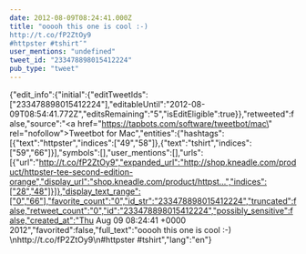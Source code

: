 ```yaml
---
date: 2012-08-09T08:24:41.000Z
title: "ooooh this one is cool :-) 
http://t.co/fP2ZtOy9
#httpster #tshirt″"
user_mentions: "undefined"
tweet_id: "233478898015412224"
pub_type: "tweet"
---
```

{"edit_info":{"initial":{"editTweetIds":["233478898015412224"],"editableUntil":"2012-08-09T08:54:41.772Z","editsRemaining":"5","isEditEligible":true}},"retweeted":false,"source":"<a href=\"https://tapbots.com/software/tweetbot/mac\" rel=\"nofollow\">Tweetbot for Mac</a>","entities":{"hashtags":[{"text":"httpster","indices":["49","58"]},{"text":"tshirt","indices":["59","66"]}],"symbols":[],"user_mentions":[],"urls":[{"url":"http://t.co/fP2ZtOy9","expanded_url":"http://shop.kneadle.com/product/httpster-tee-second-edition-orange","display_url":"shop.kneadle.com/product/httpst…","indices":["28","48"]}]},"display_text_range":["0","66"],"favorite_count":"0","id_str":"233478898015412224","truncated":false,"retweet_count":"0","id":"233478898015412224","possibly_sensitive":false,"created_at":"Thu Aug 09 08:24:41 +0000 2012","favorited":false,"full_text":"ooooh this one is cool :-) \nhttp://t.co/fP2ZtOy9\n#httpster #tshirt","lang":"en"}
